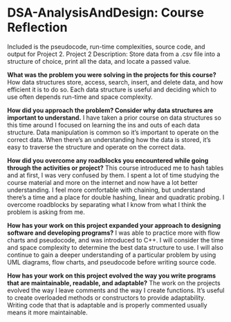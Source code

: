 # DSA-AnalysisAndDesign: Course Reflection
Included is the pseudocode, run-time complexities, source code, and output for Project 2.
Project 2 Description: Store data from a .csv file into a structure of choice, print all the data, and locate a passed value.

**What was the problem you were solving in the projects for this course?**
  How data structures store, access, search, insert, and delete data, and how efficient it is to do so. Each data structure is useful and deciding which to use often depends run-time and space complexity.

**How did you approach the problem? Consider why data structures are important to understand.**
  I have taken a prior course on data structures so this time around I focused on learning the ins and outs of each data structure. Data manipulation is common so it’s important to operate on the correct data. When there’s an understanding how the data is stored, it’s easy to traverse the structure and operate on the correct data.

**How did you overcome any roadblocks you encountered while going through the activities or project?**
  This course introduced me to hash tables and at first, I was very confused by them. I spent a lot of time studying the course material and more on the internet and now have a lot better understanding. I feel more comfortable with chaining, but understand there’s a time and a place for double hashing, linear and quadratic probing. I overcome roadblocks by separating what I know from what I think the problem is asking from me. 

**How has your work on this project expanded your approach to designing software and developing programs?**
  I was able to practice more with flow charts and pseudocode, and was introduced to C++. I will consider the time and space complexity to determine the best data structure to use. I will also continue to gain a deeper understanding of a particular problem by using UML diagrams, flow charts, and pseudocode before writing source code.

**How has your work on this project evolved the way you write programs that are maintainable, readable, and adaptable?**
  The work on the projects evolved the way I leave comments and the way I create functions. It’s useful to create overloaded methods or constructors to provide adaptability. Writing code that that is adaptable and is properly commented usually means it more maintainable. 

